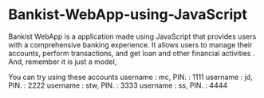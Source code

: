 # Bankist-WebApp-using-JavaScript
Bankist WebApp is a application made using JavaScript that provides users with a comprehensive banking experience. 
It allows users to manage their accounts, perform transactions, and get loan and other financial activities .
And, remember it is just a model,

You can try using these accounts
username : mc, PIN. : 1111
username : jd, PIN. : 2222
username : stw, PIN. : 3333
username : ss, PIN. : 4444
